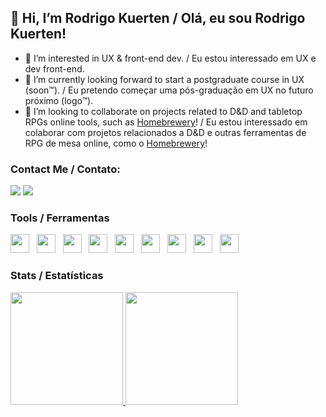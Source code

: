 ## 👋 Hi, I’m Rodrigo Kuerten / Olá, eu sou Rodrigo Kuerten!
- 👀 I’m interested in UX & front-end dev. / Eu estou interessado em UX e dev front-end.
- 🌱 I’m currently looking forward to start a postgraduate course in UX (soon™). / Eu pretendo começar uma pós-graduação em UX no futuro próximo (logo™). 
- 💞️ I’m looking to collaborate on projects related to D&D and tabletop RPGs online tools, such as [Homebrewery](https://homebrewery.naturalcrit.com/)! / Eu estou interessado em colaborar com projetos relacionados a D&D e outras ferramentas de RPG de mesa online, como o [Homebrewery](https://homebrewery.naturalcrit.com/)!

### Contact Me / Contato:
<a href="mailto:rodkue@gmail.com"><img src="https://img.shields.io/badge/Gmail-D14836?style=for-the-badge&logo=gmail&logoColor=white" target="_blank"></a>
<a href="https://www.linkedin.com/in/rodrigo-kuerten/" target="_blank"><img src="https://img.shields.io/badge/-LinkedIn-%230077B5?style=for-the-badge&logo=linkedin&logoColor=white" target="_blank"></a> 

### Tools / Ferramentas
<img src="https://cdn.jsdelivr.net/gh/devicons/devicon/icons/figma/figma-original.svg" width="30" height="30" /> &nbsp; <img src="https://cdn.jsdelivr.net/gh/devicons/devicon/icons/canva/canva-original.svg" width="30" height="30" /> &nbsp; <img src="https://cdn.jsdelivr.net/gh/devicons/devicon/icons/javascript/javascript-original.svg" width="30" height="30" /> &nbsp; <img src="https://cdn.jsdelivr.net/gh/devicons/devicon/icons/typescript/typescript-original.svg" width="30" height="30" /> &nbsp; <img src="https://cdn.jsdelivr.net/gh/devicons/devicon/icons/html5/html5-original.svg" width="30" height="30" /> &nbsp; <img src="https://cdn.jsdelivr.net/gh/devicons/devicon/icons/css3/css3-original.svg" width="30" height="30" /> &nbsp; <img src="https://cdn.jsdelivr.net/gh/devicons/devicon/icons/sass/sass-original.svg" width="30" height="30" /> &nbsp; <img src="https://cdn.jsdelivr.net/gh/devicons/devicon/icons/react/react-original.svg" width="30" height="30" /> &nbsp; <img src="https://cdn.jsdelivr.net/gh/devicons/devicon/icons/java/java-original.svg" width="30" height="30" />

### Stats / Estatísticas
<div>
<a href="https://github.com/RKuerten">
<img height="180em" src="https://github-readme-stats.vercel.app/api/top-langs/?username=RKuerten&layout=compact&langs_count=7&theme=dracula"/>
<img height="180em" src="https://github-readme-stats.vercel.app/api?username=RKuerten&show_icons=true&theme=dracula&include_all_commits=true&count_private=true"/>
</div>

